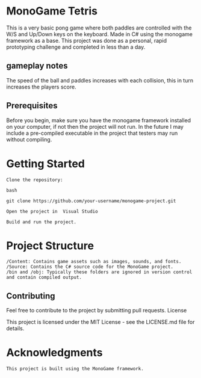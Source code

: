  # MonoGame Tetris

This is a very basic pong game where both paddles are controlled with the W/S and Up/Down keys on the keyboard. Made in C# using the monogame framework as a base.
This project was done as a personal, rapid prototyping challenge and completed in less than a day.

## gameplay notes
The speed of the ball and paddles increases with each collision, this in turn increases the players score. 
## Prerequisites

Before you begin, make sure you have the monogame framework installed on your computer, if not then the project will not run. In the future I may include a pre-compiled executable in the project that
testers may run without compiling.

# Getting Started

    Clone the repository:

    bash

    git clone https://github.com/your-username/monogame-project.git

    Open the project in  Visual Studio

    Build and run the project.

# Project Structure

    /Content: Contains game assets such as images, sounds, and fonts.
    /Source: Contains the C# source code for the MonoGame project.
    /bin and /obj: Typically these folders are ignored in version control and contain compiled output.

## Contributing

Feel free to contribute to the project by submitting pull requests.
License

This project is licensed under the MIT License - see the LICENSE.md file for details.
# Acknowledgments
    This project is built using the MonoGame framework. 
